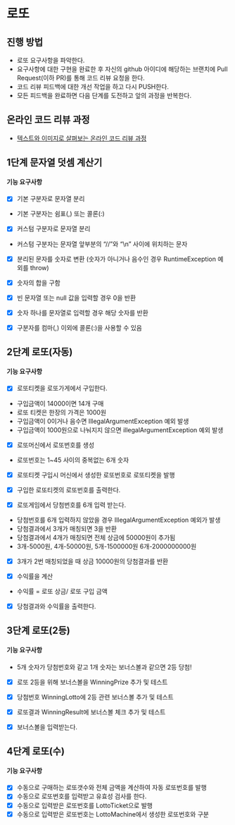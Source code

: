 # 로또
## 진행 방법
* 로또 요구사항을 파악한다.
* 요구사항에 대한 구현을 완료한 후 자신의 github 아이디에 해당하는 브랜치에 Pull Request(이하 PR)를 통해 코드 리뷰 요청을 한다.
* 코드 리뷰 피드백에 대한 개선 작업을 하고 다시 PUSH한다.
* 모든 피드백을 완료하면 다음 단계를 도전하고 앞의 과정을 반복한다.

## 온라인 코드 리뷰 과정
* [텍스트와 이미지로 살펴보는 온라인 코드 리뷰 과정](https://github.com/next-step/nextstep-docs/tree/master/codereview)



## 1단계 문자열 덧셈 계산기
#### 기능 요구사항

- [X] 기본 구분자로 문자열 분리
* 기본 구분자는 쉼표(,) 또는 콜론(:)

- [X] 커스텀 구분자로 문자열 분리
* 커스텀 구분자는 문자열 앞부분의 “//”와 “\n” 사이에 위치하는 문자

- [X] 분리된 문자를 숫자로 변환 (숫자가 아니거나 음수인 경우 RuntimeException 예외를 throw)
- [X] 숫자의 합을 구함

- [X] 빈 문자열 또는 null 값을 입력할 경우 0을 반환
- [X] 숫자 하나를 문자열로 입력할 경우 해당 숫자를 반환
- [X] 구분자를 컴마(,) 이외에 콜론(:)을 사용할 수 있음


## 2단계 로또(자동)
#### 기능 요구사항

- [X] 로또티켓을 로또가게에서 구입한다.
* 구입금액이 14000이면 14개 구매
* 로또 티켓은 한장의 가격은 1000원
* 구입금액이 0이거나 음수면 IllegalArgumentException 예외 발생
* 구입금액이 1000원으로 나눠지지 않으면 illegalArgumentException 예외 발생

- [X] 로또머신에서 로또번호를 생성
* 로또번호는 1~45 사이의 중복없는 6개 숫자

- [X] 로또티켓 구입시 머신에서 생성한 로또번호로 로또티켓을 발행
- [X] 구입한 로또티켓의 로또번호를 출력한다.

- [X] 로또게임에서 당첨번호를 6개 입력 받는다.
* 당첨번호를 6개 입력하지 않았을 경우 IllegalArgumentException 예외가 발생
* 당첨결과에서 3개가 매칭되면 3을 반환
* 당첨결과에서 4개가 매칭되면 전체 상금에 50000원이 추가됨
* 3개-5000원, 4개-50000원, 5개-1500000원 6개-2000000000원

- [X] 3개가 2번 매칭되었을 때 상금 10000원의 당첨결과를 반환
 
- [X] 수익률을 계산
* 수익률 = 로또 상금/ 로또 구입 금액
- [X] 당첨결과와 수익률을 출력한다.


## 3단계 로또(2등)
#### 기능 요구사항

* 5개 숫자가 당첨번호와 같고 1개 숫자는 보너스볼과 같으면 2등 당첨!

- [X] 로또 2등을 위해 보너스볼을 WinningPrize 추가 및 테스트
- [X] 당첨번호 WinningLotto에 2등 관련 보너스볼 추가 및 테스트
- [X] 로또결과 WinningResult에 보너스볼 체크 추가 및 테스트
- [X] 보너스볼을 입력받는다.


## 4단계 로또(수)
#### 기능 요구사항

- [X] 수동으로 구매하는 로또갯수와 전체 금액을 계산하여 자동 로또번호를 발행
- [X] 수동으로 로또번호를 입력받고 유효성 검사를 한다.
- [X] 수동으로 입력받은 로또번호를 LottoTicket으로 발행
- [X] 수동으로 입력받은 로또번호는 LottoMachine에서 생성한 로또번호와 구분